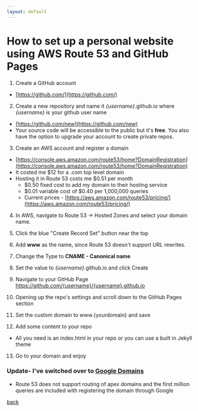 ```yaml
---
layout: default
---
```


# How to set up a personal website using AWS Route 53 and GitHub Pages

1. Create a GitHub account
  - [https://github.com/](https://github.com/)
  
2. Create a new repository and name it _{username}_.github.io where _{username}_ is your github user name
  - [https://github.com/new](https://github.com/new)
  - Your source code will be accessible to the public but it's **free**. You also have the option to upgrade your account to create private repos.

3. Create an AWS account and register a domain
  - [https://console.aws.amazon.com/route53/home?DomainRegistration](https://console.aws.amazon.com/route53/home?DomainRegistration)
  - It costed me $12 for a .com top level domain
  - Hosting it in Route 53 costs me $0.51 per month
    - $0.50 fixed cost to add my domain to their hosting service
    - $0.01 variable cost of $0.40 per 1,000,000 queries
    - Current prices - [https://aws.amazon.com/route53/pricing/](https://aws.amazon.com/route53/pricing/)
   
4. In AWS, navigate to Route 53 -> Hosted Zones and select your domain name.
5. Click the blue "Create Record Set" button near the top
6. Add **www** as the name, since Route 53 doesn't support URL rewrites.
7. Change the Type to **CNAME - Canonical name**
8. Set the value to _{username}_.github.io and click Create

9. Navigate to your GitHub Page https://github.com/{username}/{username}.github.io
10. Opening up the repo's settings and scroll down to the GitHub Pages section
11. Set the custom domain to www.{yourdomain} and save
12. Add some content to your repo
  - All you need is an index.html in your repo or you can use a built in Jekyll theme
13. Go to your domain and enjoy

### Update- I've switched over to [Google Domains](https://domains.google/#/)
 - Route 53 does not support routing of apex domains and the first million queries are included with registering the domain through Google

[back](./)
